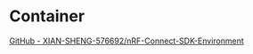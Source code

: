# Container

[GitHub - XIAN-SHENG-576692/nRF-Connect-SDK-Environment](https://github.com/XIAN-SHENG-576692/nRF-Connect-SDK-Environment)

